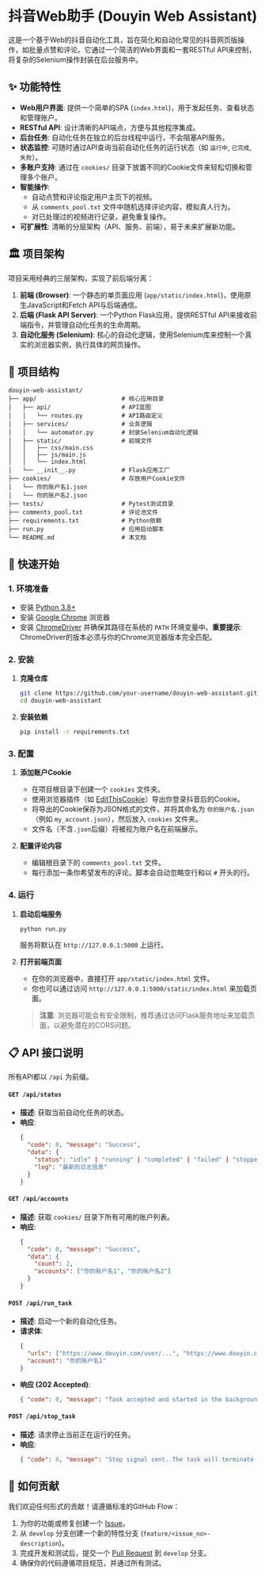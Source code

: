 # 抖音Web助手 (Douyin Web Assistant)

这是一个基于Web的抖音自动化工具，旨在简化和自动化常见的抖音网页版操作，如批量点赞和评论。它通过一个简洁的Web界面和一套RESTful API来控制，将复杂的Selenium操作封装在后台服务中。

## ✨ 功能特性

- **Web用户界面**: 提供一个简单的SPA (`index.html`)，用于发起任务、查看状态和管理账户。
- **RESTful API**: 设计清晰的API端点，方便与其他程序集成。
- **后台任务**: 自动化任务在独立的后台线程中运行，不会阻塞API服务。
- **状态监控**: 可随时通过API查询当前自动化任务的运行状态（如 `运行中`, `已完成`, `失败`）。
- **多账户支持**: 通过在 `cookies/` 目录下放置不同的Cookie文件来轻松切换和管理多个账户。
- **智能操作**:
  - 自动点赞和评论指定用户主页下的视频。
  - 从 `comments_pool.txt` 文件中随机选择评论内容，模拟真人行为。
  - 对已处理过的视频进行记录，避免重复操作。
- **可扩展性**: 清晰的分层架构（API、服务、前端），易于未来扩展新功能。

## 🏛️ 项目架构

项目采用经典的三层架构，实现了前后端分离：

1.  **前端 (Browser)**: 一个静态的单页面应用 (`app/static/index.html`)，使用原生JavaScript和Fetch API与后端通信。
2.  **后端 (Flask API Server)**: 一个Python Flask应用，提供RESTful API来接收前端指令，并管理自动化任务的生命周期。
3.  **自动化服务 (Selenium)**: 核心的自动化逻辑，使用Selenium库来控制一个真实的浏览器实例，执行具体的网页操作。

## 📁 项目结构

```
douyin-web-assistant/
├── app/                        # 核心应用目录
│   ├── api/                    # API蓝图
│   │   └── routes.py           # API路由定义
│   ├── services/               # 业务逻辑
│   │   └── automator.py        # 封装Selenium自动化逻辑
│   ├── static/                 # 前端文件
│   │   ├── css/main.css
│   │   ├── js/main.js
│   │   └── index.html
│   └── __init__.py             # Flask应用工厂
├── cookies/                    # 存放用户Cookie文件
│   └── 你的账户名1.json
│   └── 你的账户名2.json
├── tests/                      # Pytest测试目录
├── comments_pool.txt           # 评论池文件
├── requirements.txt            # Python依赖
├── run.py                      # 应用启动脚本
└── README.md                   # 本文档
```

## 🚀 快速开始

### 1. 环境准备

- 安装 [Python 3.8+](https://www.python.org/downloads/)
- 安装 [Google Chrome](https://www.google.com/chrome/) 浏览器
- 安装 [ChromeDriver](https://googlechromelabs.github.io/chrome-for-testing/) 并确保其路径在系统的 `PATH` 环境变量中。**重要提示**: ChromeDriver的版本必须与你的Chrome浏览器版本完全匹配。

### 2. 安装

1.  **克隆仓库**
    ```bash
    git clone https://github.com/your-username/douyin-web-assistant.git
    cd douyin-web-assistant
    ```

2.  **安装依赖**
    ```bash
    pip install -r requirements.txt
    ```

### 3. 配置

1.  **添加账户Cookie**
    - 在项目根目录下创建一个 `cookies` 文件夹。
    - 使用浏览器插件（如 [EditThisCookie](https://chromewebstore.google.com/detail/editthiscookie/fngmhnnpilhplaeedifhccceomclgfbg)）导出你登录抖音后的Cookie。
    - 将导出的Cookie保存为JSON格式的文件，并将其命名为 `你的账户名.json`（例如 `my_account.json`），然后放入 `cookies` 文件夹。
    - 文件名（不含`.json`后缀）将被视为账户名在前端展示。

2.  **配置评论内容**
    - 编辑根目录下的 `comments_pool.txt` 文件。
    - 每行添加一条你希望发布的评论。脚本会自动忽略空行和以 `#` 开头的行。

### 4. 运行

1.  **启动后端服务**
    ```bash
    python run.py
    ```
    服务将默认在 `http://127.0.0.1:5000` 上运行。

2.  **打开前端页面**
    - 在你的浏览器中，直接打开 `app/static/index.html` 文件。
    - 你也可以通过访问 `http://127.0.0.1:5000/static/index.html` 来加载页面。

    > **注意**: 浏览器可能会有安全限制，推荐通过访问Flask服务地址来加载页面，以避免潜在的CORS问题。

## 📋 API 接口说明

所有API都以 `/api` 为前缀。

#### `GET /api/status`
- **描述**: 获取当前自动化任务的状态。
- **响应**:
  ```json
  {
    "code": 0, "message": "Success",
    "data": {
      "status": "idle" | "running" | "completed" | "failed" | "stopped",
      "log": "最新的日志信息"
    }
  }
  ```

#### `GET /api/accounts`
- **描述**: 获取 `cookies/` 目录下所有可用的账户列表。
- **响应**:
  ```json
  {
    "code": 0, "message": "Success",
    "data": {
      "count": 2,
      "accounts": ["你的账户名1", "你的账户名2"]
    }
  }
  ```

#### `POST /api/run_task`
- **描述**: 启动一个新的自动化任务。
- **请求体**:
  ```json
  {
    "urls": ["https://www.douyin.com/user/...", "https://www.douyin.com/user/..."],
    "account": "你的账户名1"
  }
  ```
- **响应 (202 Accepted)**:
  ```json
  { "code": 0, "message": "Task accepted and started in the background." }
  ```

#### `POST /api/stop_task`
- **描述**: 请求停止当前正在运行的任务。
- **响应**:
  ```json
  { "code": 0, "message": "Stop signal sent. The task will terminate shortly." }
  ```

## 🤝 如何贡献

我们欢迎任何形式的贡献！请遵循标准的GitHub Flow：

1.  为你的功能或修复创建一个 [Issue](https://github.com/your-username/douyin-web-assistant/issues)。
2.  从 `develop` 分支创建一个新的特性分支 (`feature/<issue_no>-description`)。
3.  完成开发和测试后，提交一个 [Pull Request](https://github.com/your-username/douyin-web-assistant/pulls) 到 `develop` 分支。
4.  确保你的代码遵循项目规范，并通过所有测试。